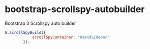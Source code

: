 # bootstrap-scrollspy-autobuilder
Bootstrap 3 Scrollspy auto builder

``` javascript
$.scrollSpyBuild({
		    scrollSpyContainer: "#sendSidebar"
		});
```
